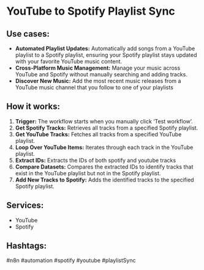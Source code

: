 # YouTube to Spotify Playlist Sync

## Use cases:

-   **Automated Playlist Updates:** Automatically add songs from a YouTube playlist to a Spotify playlist, ensuring your Spotify playlist stays updated with your favorite YouTube music content.
-   **Cross-Platform Music Management:**  Manage your music across YouTube and Spotify without manually searching and adding tracks.
-   **Discover New Music:** Add the most recent music releases from a YouTube music channel that you follow to one of your playlists

## How it works:

1.  **Trigger:** The workflow starts when you manually click ‘Test workflow’.
2.  **Get Spotify Tracks:** Retrieves all tracks from a specified Spotify playlist.
3.  **Get YouTube Tracks:** Fetches all tracks from a specified YouTube playlist.
4.  **Loop Over YouTube Items:** Iterates through each track in the YouTube playlist.
5.  **Extract IDs:** Extracts the IDs of both spotify and youtube tracks
6.  **Compare Datasets:** Compares the extracted IDs to identify tracks that exist in the YouTube playlist but not in the Spotify playlist.
7.  **Add New Tracks to Spotify:** Adds the identified tracks to the specified Spotify playlist.

## Services:

-   YouTube
-   Spotify

## Hashtags:

#n8n #automation #spotify #youtube #playlistSync
